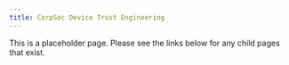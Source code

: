 ```yaml
---
title: CorpSec Device Trust Engineering
---
```


This is a placeholder page. Please see the links below for any child pages that exist.
